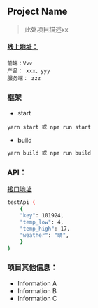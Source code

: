 
## Project Name

> 此处项目描述xx

#### [线上地址：](xxx)


```
前端：Vvv
产品： xxx、yyy
服务端： zzz
```

### 框架

- start
```
yarn start 或 npm run start
```
- build
```bash
yarn build 或 npm run build
```

### API：

[接口地址](http://xxxx.com/api)

```sh
testApi (
    {
    "key": 101924,
    "temp_low": 4,
    "temp_high": 17,
    "weather": "晴",
    }
)
```

### 项目其他信息：

* Information A
* Information B
* Information C